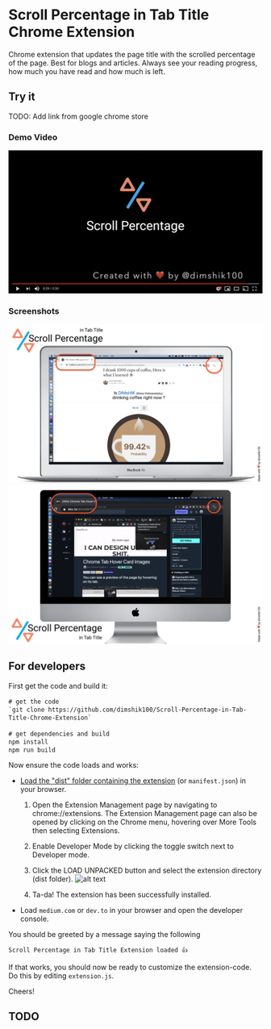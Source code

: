 
# Scroll Percentage in Tab Title Chrome Extension

Chrome extension that updates the page title with the scrolled percentage of the page. Best for blogs and articles. Always see your reading progress, how much you have read and how much is left.

## Try it
TODO: Add link from google chrome store

### Demo Video

<a href="https://www.youtube.com/watch?v=4x18QXkK5Ko"><img src="./assets/youtube screenshot.png" alt="Scroll Percentage in Tab Title Chrome Extension"/></a>

### Screenshots

<img src="./assets/screenshot 1.png" alt="Scroll Percentage in Tab Title Chrome Extension screenshot" />
<img src="./assets/screenshot 2.png" alt="Scroll Percentage in Tab Title Chrome Extension screenshot" />

## For developers

First get the code and build it:

```
# get the code
`git clone https://github.com/dimshik100/Scroll-Percentage-in-Tab-Title-Chrome-Extension`

# get dependencies and build
npm install
npm run build
```

Now ensure the code loads and works:

* [Load the "dist" folder containing the extension](https://developer.chrome.com/extensions/getstarted) (or `manifest.json`) in
your browser.

    1. Open the Extension Management page by navigating to chrome://extensions.
        The Extension Management page can also be opened by clicking on the Chrome menu, hovering over More Tools then selecting Extensions.
    2. Enable Developer Mode by clicking the toggle switch next to Developer mode.
    3. Click the LOAD UNPACKED button and select the extension directory (dist folder).
![alt text](https://developer.chrome.com/static/images/get_started/load_extension.png)

    4. Ta-da! The extension has been successfully installed.

* Load `medium.com` or `dev.to` in your browser and open the developer console.

You should be greeted by a message saying the following

```
Scroll Percentage in Tab Title Extension loaded 👍
```

If that works, you should now be ready to customize the
extension-code. Do this by editing `extension.js`.

Cheers!


## TODO

